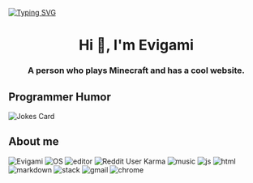 [![Typing SVG](https://readme-typing-svg.herokuapp.com?lines=Hello!+I+am+Evigami!;HTML+Coder;JavaScript+Game+Developer;Creator+of+The+Theta+Project)](https://git.io/typing-svg)
<h1 align="center">Hi 👋, I'm Evigami</h1>
<h3 align="center">A person who plays Minecraft and has a cool website.</h3>
<h2>Programmer Humor</h2>
<img src="https://readme-jokes.vercel.app/api" alt="Jokes Card" />
<h2>About me</h2>
<p align="left"> 
       <img src="https://komarev.com/ghpvc/?username=Evigami&label=Profile Visitors&color=001eff&style=flat-square" alt="Evigami" />
       <img src="https://img.shields.io/badge/OS-Windows-brightgreen/?logo=Windows&style=flat-square" alt="OS" />
       <img src="https://img.shields.io/badge/Editor-VS%20Code-blue/?logo=visualstudiocode&logoColor=blue&color=blue&style=flat-square" alt="editor">
       <img src="https://img.shields.io/reddit/user-karma/combined/ComprehensiveSpeed17?logo=reddit&style=flat-square" alt="Reddit User Karma">
       <img src="https://img.shields.io/badge/Listens%20to-Spotify-blue/?logo=spotify&logoColor=warning&color=1DB954" alt="music">
       <img src="https://img.shields.io/badge/Knows-JavaScript-blue/?logo=javascript&logoColor=warning&color=yellow" alt="js">
       <img src="https://img.shields.io/badge/Knows-HTML-blue/?logo=html5&logoColor=warning&color=orange" alt="html">
       <img src="https://img.shields.io/badge/Knows-MarkDown-FFF?logo=markdown" alt="markdown">
       <img src="https://img.shields.io/badge/Uses-stackoverflow-blue/?logo=stackoverflow&logoColor=warning&color=ef8236" alt="stack">
       <img alt="gmail" src="https://img.shields.io/badge/Uses-Gmail-blue/?logo=gmail&logoColor=warning&color=red">
       <img alt="chrome" src="https://img.shields.io/badge/Uses-Chrome-blue/?logo=chrome&logoColor=4C8BF5&color=DD5144">
</p>
